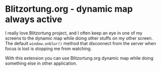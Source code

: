 # Blitzortung.org - dynamic map always active

I really love Blitzortung project, and I often keep an eye in one of my screens to the dynamic map while doing other stuffs on my other screen.
The default `window.onblur()` method that disconnect from the server when focus is lost is stopping me from watching.

With this extension you can use Blitzortung.org dynamic map while doing something else in other application.
